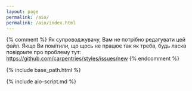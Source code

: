 ```yaml
---
layout: page
permalink: /aio/
permalink: /aio/index.html
---
```


{% comment %}
Як супроводжувачу, Вам не потрібно редагувати цей файл.
Якщо Ви помітили, що щось не працює так як треба, будь ласка 
повідомте про проблему тут: https://github.com/carpentries/styles/issues/new
{% endcomment %}

{% include base_path.html %}

{% include aio-script.md %}

